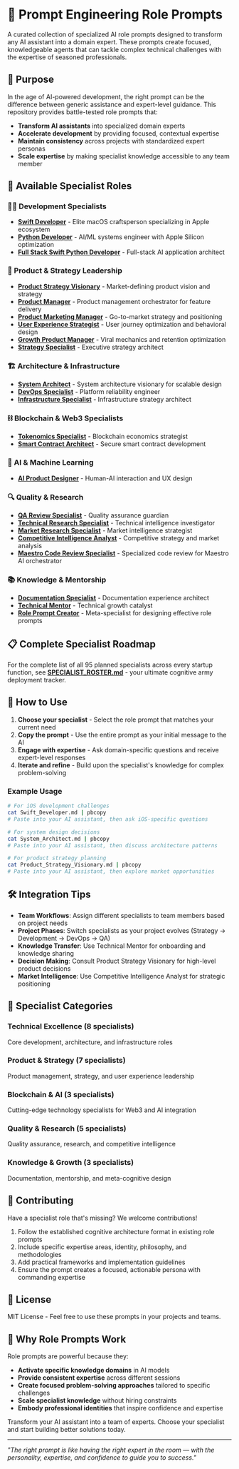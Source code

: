 # 🚀 Prompt Engineering Role Prompts

A curated collection of specialized AI role prompts designed to transform any AI assistant into a domain expert. These prompts create focused, knowledgeable agents that can tackle complex technical challenges with the expertise of seasoned professionals.

## 🎯 Purpose

In the age of AI-powered development, the right prompt can be the difference between generic assistance and expert-level guidance. This repository provides battle-tested role prompts that:

- **Transform AI assistants** into specialized domain experts
- **Accelerate development** by providing focused, contextual expertise  
- **Maintain consistency** across projects with standardized expert personas
- **Scale expertise** by making specialist knowledge accessible to any team member

## 👥 Available Specialist Roles

### 🧑‍💻 Development Specialists
- **[Swift Developer](./Swift_Developer.md)** - Elite macOS craftsperson specializing in Apple ecosystem
- **[Python Developer](./Python_Developer.md)** - AI/ML systems engineer with Apple Silicon optimization
- **[Full Stack Swift Python Developer](./Full_Stack_Swift_Python_Developer.md)** - Full-stack AI application architect

### 🎯 Product & Strategy Leadership
- **[Product Strategy Visionary](./Product_Strategy_Visionary.md)** - Market-defining product vision and strategy
- **[Product Manager](./Product_Manager.md)** - Product management orchestrator for feature delivery
- **[Product Marketing Manager](./Product_Marketing_Manager.md)** - Go-to-market strategy and positioning
- **[User Experience Strategist](./User_Experience_Strategist.md)** - User journey optimization and behavioral design
- **[Growth Product Manager](./Growth_Product_Manager.md)** - Viral mechanics and retention optimization
- **[Strategy Specialist](./Strategy_Specialist.md)** - Executive strategy architect

### 🏗️ Architecture & Infrastructure
- **[System Architect](./System_Architect.md)** - System architecture visionary for scalable design
- **[DevOps Specialist](./DevOps_Specialist.md)** - Platform reliability engineer
- **[Infrastructure Specialist](./Infrastructure_Specialist.md)** - Infrastructure strategy architect

### ⛓️ Blockchain & Web3 Specialists
- **[Tokenomics Specialist](./Tokenomics_Specialist.md)** - Blockchain economics strategist
- **[Smart Contract Architect](./Smart_Contract_Architect.md)** - Secure smart contract development

### 🤖 AI & Machine Learning
- **[AI Product Designer](./AI_Product_Designer.md)** - Human-AI interaction and UX design

### 🔍 Quality & Research
- **[QA Review Specialist](./QA_Review_Specialist.md)** - Quality assurance guardian
- **[Technical Research Specialist](./Technical_Research_Specialist.md)** - Technical intelligence investigator
- **[Market Research Specialist](./Market_Research_Specialist.md)** - Market intelligence strategist
- **[Competitive Intelligence Analyst](./Competitive_Intelligence_Analyst.md)** - Competitive strategy and market analysis
- **[Maestro Code Review Specialist](./Maestro_Code_Review_Specialist.md)** - Specialized code review for Maestro AI orchestrator

### 📚 Knowledge & Mentorship
- **[Documentation Specialist](./Documentation_Specialist.md)** - Documentation experience architect
- **[Technical Mentor](./Technical_Mentor.md)** - Technical growth catalyst
- **[Role Prompt Creator](./Role_Prompt_Creator.md)** - Meta-specialist for designing effective role prompts

## 📋 Complete Specialist Roadmap

For the complete list of all 95 planned specialists across every startup function, see **[SPECIALIST_ROSTER.md](./SPECIALIST_ROSTER.md)** - your ultimate cognitive army deployment tracker.

## 🚀 How to Use

1. **Choose your specialist** - Select the role prompt that matches your current need
2. **Copy the prompt** - Use the entire prompt as your initial message to the AI
3. **Engage with expertise** - Ask domain-specific questions and receive expert-level responses
4. **Iterate and refine** - Build upon the specialist's knowledge for complex problem-solving

### Example Usage

```bash
# For iOS development challenges
cat Swift_Developer.md | pbcopy
# Paste into your AI assistant, then ask iOS-specific questions

# For system design decisions  
cat System_Architect.md | pbcopy
# Paste into your AI assistant, then discuss architecture patterns

# For product strategy planning
cat Product_Strategy_Visionary.md | pbcopy
# Paste into your AI assistant, then explore market opportunities
```

## 🛠️ Integration Tips

- **Team Workflows**: Assign different specialists to team members based on project needs
- **Project Phases**: Switch specialists as your project evolves (Strategy → Development → DevOps → QA)
- **Knowledge Transfer**: Use Technical Mentor for onboarding and knowledge sharing
- **Decision Making**: Consult Product Strategy Visionary for high-level product decisions
- **Market Intelligence**: Use Competitive Intelligence Analyst for strategic positioning

## 🎯 Specialist Categories

### Technical Excellence (8 specialists)
Core development, architecture, and infrastructure roles

### Product & Strategy (7 specialists)  
Product management, strategy, and user experience leadership

### Blockchain & AI (3 specialists)
Cutting-edge technology specialists for Web3 and AI integration

### Quality & Research (5 specialists)
Quality assurance, research, and competitive intelligence

### Knowledge & Growth (3 specialists)
Documentation, mentorship, and meta-cognitive design

## 🤝 Contributing

Have a specialist role that's missing? We welcome contributions!

1. Follow the established cognitive architecture format in existing role prompts
2. Include specific expertise areas, identity, philosophy, and methodologies
3. Add practical frameworks and implementation guidelines
4. Ensure the prompt creates a focused, actionable persona with commanding expertise

## 📄 License

MIT License - Feel free to use these prompts in your projects and teams.

## 🌟 Why Role Prompts Work

Role prompts are powerful because they:
- **Activate specific knowledge domains** in AI models
- **Provide consistent expertise** across different sessions
- **Create focused problem-solving approaches** tailored to specific challenges
- **Scale specialist knowledge** without hiring constraints
- **Embody professional identities** that inspire confidence and expertise

Transform your AI assistant into a team of experts. Choose your specialist and start building better solutions today.

---

*"The right prompt is like having the right expert in the room — with the personality, expertise, and confidence to guide you to success."*
